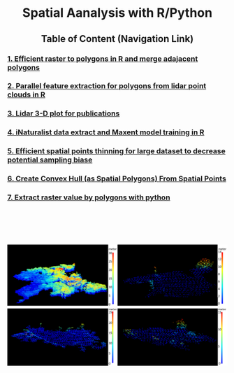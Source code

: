<div align="center"> <h1> Spatial Aanalysis with R/Python </h1> </div>

<div align="center"><h2> Table of Content (Navigation Link) </h2></div>

<h3><a href="/code/Efficient_raster_To_poly_and_Merge_Adajacent_Polys%20in%20R.Rmd"> 1. Efficient raster to polygons in R and merge adajacent polygons </a></h3>
<h3><a href="/code/LiDar%20Features%20Extraction%20for%20Spatial%20Polygons%20in%20R.Rmd"> 2. Parallel feature extraction for polygons from lidar point clouds in R  </a></h3>
<h3><a href="/code/Lidar%203-D%20Plot.R"> 3. Lidar 3-D plot for publications  </a></h3>
<h3><a href="/code/Maxent-R-Parallel-iNaturalist-Data.Rmd"> 4. iNaturalist data extract and Maxent model training in R  </a></h3>
<h3><a href="https://github.com/ncsu-landscape-dynamics/eRADS/blob/master/Invasion%20Risk%20Modelling/Efficient%20spatial%20points%20thinning%20for%20large%20dataset.R">5. Efficient spatial points thinning for large dataset to decrease potential sampling biase</h3>
<h3><a href="/code/Create_Convex_Hull_From_Points.R">6. Create Convex Hull (as Spatial Polygons) From Spatial Points </h3>
<h3> <a href="/code/Extract%20raster%20value%20by%20polygons.ipynb"> 7. Extract raster value by polygons with python </h3>
<br/>

<br/>
<br/>
<br/>

![Lidar Plot](/code/lidarPlot.PNG)
